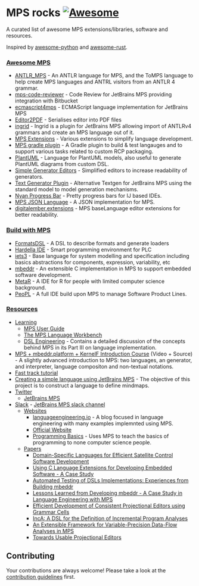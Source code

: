 # MPS rocks [![Awesome](https://cdn.rawgit.com/sindresorhus/awesome/d7305f38d29fed78fa85652e3a63e154dd8e8829/media/badge.svg)](https://github.com/sindresorhus/awesome)

A curated list of awesome MPS extensions/libraries, software and resources.

Inspired by [awesome-python](https://github.com/vinta/awesome-python/) and [awesome-rust](https://github.com/rust-unofficial/awesome-rust).


### [Awesome MPS](#awesome-MPS)
  - [ANTLR_MPS](https://github.com/CampagneLaboratory/ANTLR_MPS) - An ANTLR language for MPS, and the ToMPS language to help create MPS languages and ANTRL visitors from an ANTLR 4 grammar.
  - [mps-code-reviewer](https://github.com/Workday/mps-code-reviewer) - Code Review for JetBrains MPS providing integration with Bitbucket
  - [ecmascript4mps](https://github.com/mar9000/ecmascript4mps) - ECMAScript language implementation for JetBrains MPS
  - [Editor2PDF](https://github.com/CampagneLaboratory/Editor2PDF) - Serialises editor into PDF files
  - [ingrid](https://github.com/premun/ingrid) - Ingrid is a plugin for JetBrains MPS allowing import of ANTLRv4 grammars and create an MPS language out of it.
  - [MPS Extensions](https://github.com/JetBrains/MPS-extensions) - Various extensions to simplify language development.
  - [MPS gradle plugin](https://github.com/mbeddr/mps-gradle-plugin) - A Gradle plugin to build & test langauges and to support various tasks related to custom RCP packaging.
  - [PlantUML](https://github.com/vjramirez/PlantUML) - Language for PlantUML models, also useful to generate PlantUML diagrams from custom DSL.
  - [Simple Generator Editors](https://github.com/coolya/mps-generator-editors) - Simplified editors to increase readability of generators.
  - [Text Generator Plugin](https://github.com/DSLFoundry/mps-plaintextgen) - Alternative Textgen for JetBrains MPS using the standard model to model generation mechanisms.
  - [Nyan Progress Bar](https://plugins.jetbrains.com/plugin/8575-nyan-progress-bar) - Pretty progress bars for IJ based IDEs. 
  - [MPS JSON Language](https://github.com/nkoester/mps-json) - A JSON implementation for MPS. 
  - [digitalember.extensions](https://github.com/digital-ember/digitalember.extensions) - MPS baseLanguage editor extensions for better readability.


### [Build with MPS](#build-with-mps)
  - [FormatsDSL](https://github.com/ftomassetti/FormatsDSL) - A DSL to describe formats and generate loaders
  - [Hardella IDE](https://hardella.com/en/) - Smart programming environment for PLC 
  - [iets3](https://github.com/iets3/iets3.opensource) - Base language for system modelling and specification including basics abstractions for  components, expression, variability, etc
  - [mbeddr](https://github.com/mbeddr/mbeddr.core) - An extensible C implementation in MPS to support embedded software development.
  - [MetaR](https://github.com/CampagneLaboratory/MetaR) - A IDE for R for people with limited computer science background.
  - [PeoPL](https://github.com/benbehringer/peopl) - A full IDE build upon MPS to manage Software Product Lines.
### [Resources](#resources)
  - [Learning](#learing)
      - [MPS User Guide](https://confluence.jetbrains.com/display/MPSD20173/MPS+User%27s+Guide)
      - [The MPS Language Workbench](http://campagnelab.org/publications/our-books/)
      - [DSL Engineering](http://dslbook.org/) - Contains a detailed discussion of the concepts behind MPS in its Part III on language implementation.
  - [MPS + mbeddr.platform + KernelF Introduction Course](https://github.com/markusvoelter/mpsintrocourse) (Video + Source) - A slightly advanced introduction to MPS: two languages, an generator, and interpreter, language compositon and non-textual notations.
  - [Fast track tutorial](https://confluence.jetbrains.com/display/MPSD20173/Fast+Track+to+MPS)
  - [Creating a simple language using JetBrains MPS](https://dev.to/antoine/creating-a-simple-language-using-jetbrains-mps-c7d) - The objective of this project is to construct a language to define mindmaps.
  - [Twitter](#twitter)
      - [JetBrains MPS](https://twitter.com/jetbrains_mps)
- [Slack](#slack)
      - [JetBrains MPS slack channel](http://slack-mps.jetbrains.com/)
  - [Websites](#websites)
      - [languageengineering.io](https://languageengineering.io) - A blog focused in language engineering with many examples implemnted using MPS.
      - [Official Website](https://www.jetbrains.com/mps/)
      - [Programming Basics](https://markusvoelter.github.io/ProgrammingBasics/) - Uses MPS to teach the basics of programming to none computer science people.
  - [Papers](#papers)
      - [Domain-Specific Languages for Efficient Satellite Control Software Development](http://mbeddr.com/files/dasia_wortmann.pdf)
      - [Using C Language Extensions for Developing Embedded Software - A Case Study](http://mbeddr.com/files/mbeddr-cs-oopsla2015-preprint.pdf)
      - [Automated Testing of DSLs Implementations: Experiences from Building mbeddr](http://mbeddr.com/files/sqj_2017.pdf)
      - [Lessons Learned from Developing mbeddr - A Case Study in Language Engineering with MPS](http://mbeddr.com/files/sosym_2017.pdf)
      - [Efficient Development of Consistent Projectional Editors using Grammar Cells](http://mbeddr.com/files/gc-sle.pdf)
      - [IncA: A DSL for the Definition of Incremental Program Analyses](http://mbeddr.com/files/inca-ase.pdf)
      - [An Extensible Framework for Variable-Precision Data-Flow Analyses in MPS](http://mbeddr.com/files/mps-df-ase.pdf)
      - [Towards Usable Projectional Editors](http://mbeddr.com/files/projectionalEditing-sle2014.pdf)

## Contributing

 Your contributions are always welcome! Please take a look at the [contribution guidelines](https://github.com/coolya/mps.rocks/blob/master/CONTRIBUTING) first.
